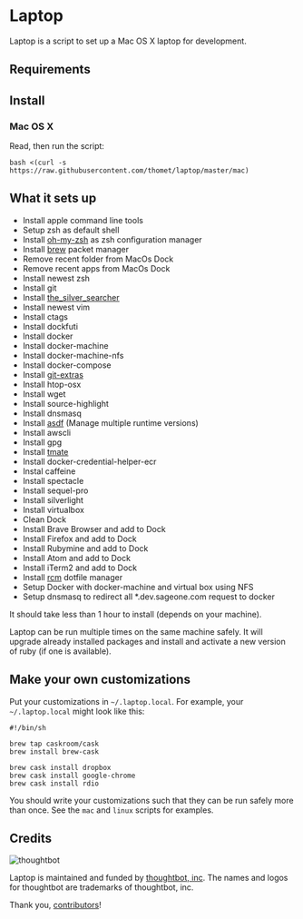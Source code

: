 Laptop
======

Laptop is a script to set up a Mac OS X laptop for development.

Requirements
------------

Install
-------

### Mac OS X

Read, then run the script:

    bash <(curl -s https://raw.githubusercontent.com/thomet/laptop/master/mac)

What it sets up
---------------

- Install apple command line tools
- Setup zsh as default shell
- Install [oh-my-zsh](https://github.com/ohmyzsh/ohmyzsh) as zsh configuration manager
- Install [brew](https://brew.sh/) packet manager
- Remove recent folder from MacOs Dock
- Remove recent apps from MacOs Dock
- Install newest zsh
- Install git
- Install [the_silver_searcher](https://github.com/ggreer/the_silver_searcher)
- Install newest vim
- Install ctags
- Install dockfuti
- lnstall docker
- Install docker-machine
- Install docker-machine-nfs
- Install docker-compose
- Install [git-extras](https://github.com/tj/git-extras)
- Install htop-osx
- Install wget
- Install source-highlight
- Install dnsmasq
- Install [asdf](https://github.com/asdf-vm/asdf) (Manage multiple runtime versions)
- Install awscli
- Install gpg
- Install [tmate](https://tmate.io/)
- Install docker-credential-helper-ecr
- Instal caffeine
- Install spectacle
- Install sequel-pro
- Install silverlight
- Install virtualbox
- Clean Dock
- Install Brave Browser and add to Dock
- Install Firefox and add to Dock
- Install Rubymine and add to Dock
- Install Atom and add to Dock
- Install iTerm2 and add to Dock
- Install [rcm](https://github.com/thoughtbot/rcm) dotfile manager
- Setup Docker with docker-machine and virtual box using NFS
- Setup dnsmasq to redirect all *.dev.sageone.com request to docker

It should take less than 1 hour to install (depends on your machine).

Laptop can be run multiple times on the same machine safely. It will upgrade
already installed packages and install and activate a new version of ruby (if
one is available).

Make your own customizations
----------------------------

Put your customizations in `~/.laptop.local`. For example, your
`~/.laptop.local` might look like this:

    #!/bin/sh
    
    brew tap caskroom/cask
    brew install brew-cask
    
    brew cask install dropbox
    brew cask install google-chrome
    brew cask install rdio

You should write your customizations such that they can be run safely more than
once. See the `mac` and `linux` scripts for examples.

Credits
-------

![thoughtbot](http://thoughtbot.com/assets/tm/logo.png)

Laptop is maintained and funded by [thoughtbot, inc](http://thoughtbot.com/community).
The names and logos for thoughtbot are trademarks of thoughtbot, inc.

Thank you, [contributors](https://github.com/thoughtbot/laptop/graphs/contributors)!
